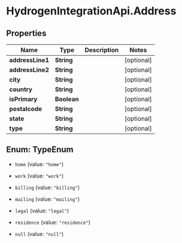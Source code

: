 # HydrogenIntegrationApi.Address

## Properties
Name | Type | Description | Notes
------------ | ------------- | ------------- | -------------
**addressLine1** | **String** |  | [optional] 
**addressLine2** | **String** |  | [optional] 
**city** | **String** |  | [optional] 
**country** | **String** |  | [optional] 
**isPrimary** | **Boolean** |  | [optional] 
**postalcode** | **String** |  | [optional] 
**state** | **String** |  | [optional] 
**type** | **String** |  | [optional] 


<a name="TypeEnum"></a>
## Enum: TypeEnum


* `home` (value: `"home"`)

* `work` (value: `"work"`)

* `billing` (value: `"billing"`)

* `mailing` (value: `"mailing"`)

* `legal` (value: `"legal"`)

* `residence` (value: `"residence"`)

* `null` (value: `"null"`)





